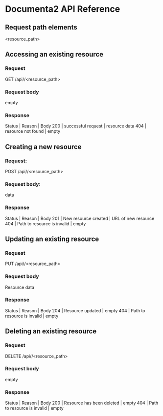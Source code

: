 # Documenta2 API Reference

Request path elements
---------------------

<namespace>

<resource_path>

Accessing an existing resource
------------------------------

### Request

GET /api/<namespace>/<resource_path>

### Request body

empty

### Response

Status | Reason | Body
200    | successful request | resource data
404    | resource not found | empty

Creating a new resource
-----------------------

### Request:

POST /api/<namespace>/<resource_path>

### Request body:

data

### Response

Status | Reason                      | Body
201    | New resource created        | URL of new resource
404    | Path to resource is invalid | empty

Updating an existing resource
-----------------------------

### Request

PUT /api/<namespace>/<resource_path>

### Request body

Resource data

### Response

Status | Reason                        | Body
204    | Resource updated              | empty
404    | Path to resource is invalid   | empty

Deleting an existing resource
-----------------------------

### Request

DELETE /api/<namespace>/<resource_path>

### Request body

empty

### Response

Status | Reason                      | Body
200    | Resource has been deleted   | empty
404    | Path to resource is invalid | empty
